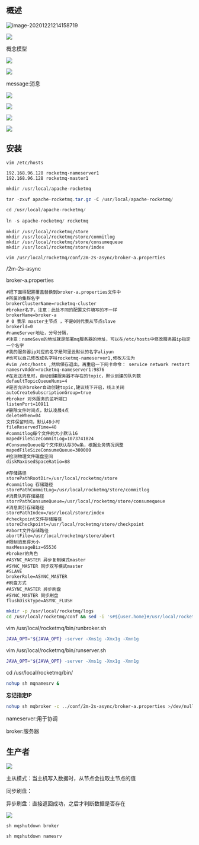 ## 概述

![image-20201221214158719](C:\Users\matt\AppData\Roaming\Typora\typora-user-images\image-20201221214158719.png)



![](https://raw.githubusercontent.com/matt17du/img/main/img/20201221215543.png)





概念模型



![](https://raw.githubusercontent.com/matt17du/img/main/img/20201220202232.png)







![](https://raw.githubusercontent.com/matt17du/img/main/img/20201220202423.png)



message:消息





![](https://raw.githubusercontent.com/matt17du/img/main/img/20201220203132.png)











![](https://raw.githubusercontent.com/matt17du/img/main/img/20201220203359.png)





![](https://raw.githubusercontent.com/matt17du/img/main/img/20201220203700.png)



![](https://raw.githubusercontent.com/matt17du/img/main/img/20201220203743.png)



## 安装

```
vim /etc/hosts
```

```
192.168.96.128 rocketmq-nameserver1
192.168.96.128 rocketmq-master1
```





```java
mkdir /usr/local/apache-rocketmq

tar -zxvf apache-rocketmq.tar.gz -C /usr/local/apache-rocketmq/
```





```java
cd /usr/local/apache-rocketmq/
    
ln -s apache-rocketmq/ rocketmq
```

```
mkdir /usr/local/rocketmq/store 
mkdir /usr/local/rocketmq/store/commitlog 
mkdir /usr/local/rocketmq/store/consumequeue 
mkdir /usr/local/rocketmq/store/index
```

```
vim /usr/local/rocketmq/conf/2m-2s-async/broker-a.properties
```



/2m-2s-async



broker-a.properties



```
#把下面得配置覆盖替换到broker-a.properties文件中
#所属的集群名字
brokerClusterName=rocketmq-cluster
#broker名字，注意：此处不同的配置文件填写的不一样
brokerName=broker-a
# 0 表示 master主节点 ，不是0则代表从节点slave
brokerld=0
#nameServer地址，分号分隔，
#注意：nameSeve的地址就是部署mq服务器的地址，可以在/etc/hosts中修改服务器ip指定一个名字
#我的服务器ip对应的名字是阿里云默认的名字aliyun
#也可以自己修改成名字叫rocketmq-nameserver1,修改方法为
#vim /etc/hosts ,然后保存退出，再重启一下网卡命令： service network restart
namesrvAddr=rocketmq-nameserver1:9876
#在发送消息时，自动创建服务器不存在的topic，默认创建的队列数
defaultTopicQueueNums=4
#是否允许broker自动创建topic,建议线下开启，线上关闭
autoCreateSubscriptionGroup=true
#broker 对外服务的监听端口
listenPort=10911
#删除文件时间点，默认凌晨4点
deleteWhen=04
文件保留时间，默认48小时
fileReservedTime=48
#commitlog每个文件的大小默认1G
mapedFileSizeCommitLog=1073741824
#ConsumeQueue每个文件默认存30w条，根据业务情况调整
mapedFileSizeConsumeQueue=300000
#检测物理文件磁盘空间
diskMaxUsedSpaceRatio=88
 
#存储路径
storePathRootDir=/usr/local/rocketmq/store
#commitlog 存储路径
storePathCommitLog=/usr/local/rocketmq/store/commitlog
#消费队列存储路径
storrPathConsumeQueue=/usr/local/rocketmq/store/consumequeue
#消息索引存储路径
storePathIndex=/usr/local/store/index
#checkpoint文件存储路径
storeCheckpoint=/usr/local/rocketmq/store/checkpoint
#abort文件存储路径
abortFile=/usr/local/rocketmq/store/abort
#限制消息得大小
maxMessageBiz=65536
#broker的角色
#ASYNC_MASTER 异步复制模式master
#SYNC_MASTER 同步双写模式master
#SLAVE
brokerRole=ASYNC_MASTER
#刷盘方式
#ASYNC_MASTER 异步刷盘
#SYNC_MASTER 同步刷盘
flushDiskType=ASYNC_FLUSH
```



```bash
mkdir -p /usr/local/rocketmq/logs 
cd /usr/local/rocketmq/conf && sed -i 's#${user.home}#/usr/local/rocketmq#g' *.xml
```

vim /usr/local/rocketmq/bin/runbroker.sh

```bash
JAVA_OPT="${JAVA_OPT} -server -Xms1g -Xmx1g -Xmn1g
```

vim /usr/local/rocketmq/bin/runserver.sh



```bash
JAVA_OPT="${JAVA_OPT} -server -Xms1g -Xmx1g -Xmn1g
```



cd /usr/local/rocketmq/bin/





```bash
nohup sh mqnamesrv &
```





**忘记指定IP**

```bash
nohup sh mqbroker -c ../conf/2m-2s-async/broker-a.properties >/dev/null 2 >&1 &
```



nameserver:用于协调

broker:服务器







## 生产者









![](https://raw.githubusercontent.com/matt17du/img/main/img/20201222204249.png)

主从模式：当主机写入数据时，从节点会拉取主节点的值







同步刷盘：



异步刷盘：直接返回成功，之后才判断数据是否存在





![](https://raw.githubusercontent.com/matt17du/img/main/img/20201222204917.png)







```
sh mqshutdown broker
```

```
sh mqshutdown namesrv
```

